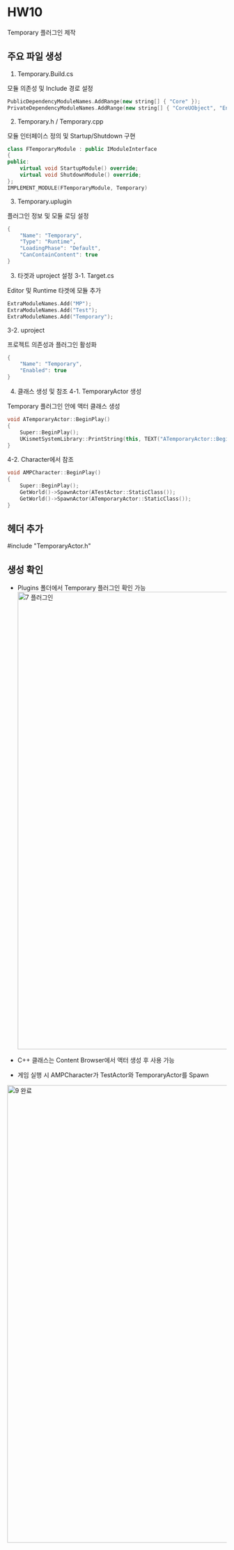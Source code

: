 # HW10
Temporary 플러그인 제작

## 주요 파일 생성
1. Temporary.Build.cs

모듈 의존성 및 Include 경로 설정
```cpp
PublicDependencyModuleNames.AddRange(new string[] { "Core" });
PrivateDependencyModuleNames.AddRange(new string[] { "CoreUObject", "Engine", "Slate", "SlateCore" });
```

2. Temporary.h / Temporary.cpp

모듈 인터페이스 정의 및 Startup/Shutdown 구현
```cpp
class FTemporaryModule : public IModuleInterface
{
public:
    virtual void StartupModule() override;
    virtual void ShutdownModule() override;
};
IMPLEMENT_MODULE(FTemporaryModule, Temporary)
```
3. Temporary.uplugin

플러그인 정보 및 모듈 로딩 설정
```cpp
{
    "Name": "Temporary",
    "Type": "Runtime",
    "LoadingPhase": "Default",
    "CanContainContent": true
}
```
3. 타겟과 uproject 설정
3-1. Target.cs

Editor 및 Runtime 타겟에 모듈 추가
```cpp
ExtraModuleNames.Add("MP");
ExtraModuleNames.Add("Test");
ExtraModuleNames.Add("Temporary");
```
3-2. uproject

프로젝트 의존성과 플러그인 활성화
```cpp
{
    "Name": "Temporary",
    "Enabled": true
}
```
4. 클래스 생성 및 참조
4-1. TemporaryActor 생성

Temporary 플러그인 안에 액터 클래스 생성
```cpp
void ATemporaryActor::BeginPlay()
{
    Super::BeginPlay();
    UKismetSystemLibrary::PrintString(this, TEXT("ATemporaryActor::BeginPlay()"));
}
```
4-2. Character에서 참조
```cpp
void AMPCharacter::BeginPlay()
{
    Super::BeginPlay();
    GetWorld()->SpawnActor(ATestActor::StaticClass());
    GetWorld()->SpawnActor(ATemporaryActor::StaticClass());
}
```

## 헤더 추가

#include "TemporaryActor.h"

## 생성 확인

- Plugins 폴더에서 Temporary 플러그인 확인 가능
  <img width="1920" height="1048" alt="7  플러그인" src="https://github.com/user-attachments/assets/73f71c53-6066-4145-97d4-e2097006aec9" />

- C++ 클래스는 Content Browser에서 액터 생성 후 사용 가능
  
- 게임 실행 시 AMPCharacter가 TestActor와 TemporaryActor를 Spawn
<img width="1920" height="1048" alt="9  완료" src="https://github.com/user-attachments/assets/79e73d67-bd6c-4a26-8891-7c27a2612e14" />

